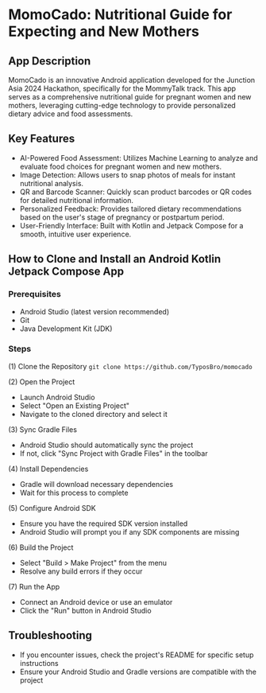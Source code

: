 # MomoCado: Nutritional Guide for Expecting and New Mothers

## App Description

MomoCado is an innovative Android application developed for the Junction Asia 2024 Hackathon,
specifically for the MommyTalk track. This app serves as a comprehensive nutritional guide for
pregnant women and new mothers, leveraging cutting-edge technology to provide personalized dietary
advice and food assessments.

## Key Features

* AI-Powered Food Assessment: Utilizes Machine Learning to analyze and evaluate food choices for
  pregnant women and new mothers.
* Image Detection: Allows users to snap photos of meals for instant nutritional analysis.
* QR and Barcode Scanner: Quickly scan product barcodes or QR codes for detailed nutritional
  information.
* Personalized Feedback: Provides tailored dietary recommendations based on the user's stage of
  pregnancy or postpartum period.
* User-Friendly Interface: Built with Kotlin and Jetpack Compose for a smooth, intuitive user
  experience.

## How to Clone and Install an Android Kotlin Jetpack Compose App

### Prerequisites

* Android Studio (latest version recommended)
* Git
* Java Development Kit (JDK)

### Steps

(1) Clone the Repository
```git clone https://github.com/TyposBro/momocado```

(2) Open the Project

* Launch Android Studio
* Select "Open an Existing Project"
* Navigate to the cloned directory and select it

(3) Sync Gradle Files

* Android Studio should automatically sync the project
* If not, click "Sync Project with Gradle Files" in the toolbar

(4) Install Dependencies

* Gradle will download necessary dependencies
* Wait for this process to complete

(5) Configure Android SDK

* Ensure you have the required SDK version installed
* Android Studio will prompt you if any SDK components are missing

(6) Build the Project

* Select "Build > Make Project" from the menu
* Resolve any build errors if they occur

(7) Run the App

* Connect an Android device or use an emulator
* Click the "Run" button in Android Studio

## Troubleshooting

* If you encounter issues, check the project's README for specific setup instructions
* Ensure your Android Studio and Gradle versions are compatible with the project